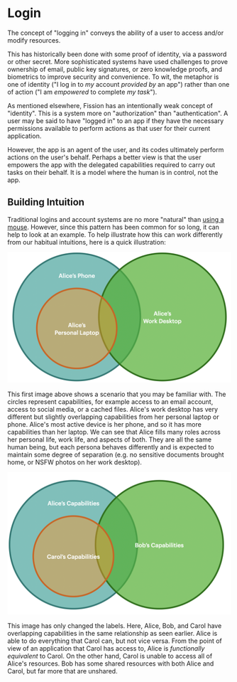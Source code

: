 # Login

The concept of "logging in" conveys the ability of a user to access and/or modify resources.

This has historically been done with some proof of identity, via a password or other secret. More sophisticated systems have used challenges to prove ownership of email, public key signatures, or zero knowledge proofs, and biometrics to improve security and convenience. To wit, the metaphor is one of identity \("I log in to _my_ account _provided by_ an app"\) rather than one of action \("I am _empowered_ to complete _my task_"\).

As mentioned elsewhere, Fission has an intentionally weak concept of "identity". This is a system more on "authorization" than "authentication". A user may be said to have "logged in" to an app if they have the necessary permissions available to perform actions as that user for their current application.

However, the app is an agent of the user, and its codes ultimately perform actions on the user's behalf. Perhaps a better view is that the user empowers the app with the delegated capabilities required to carry out tasks on their behalf. It is a model where the human is in control, not the app.

## Building Intuition

Traditional logins and account systems are no more "natural" than [using a mouse](https://www.youtube.com/watch?v=uUZ5fvsZMi4). However, since this pattern has been common for so long, it can help to look at an example. To help illustrate how this can work differently from our habitual intuitions, here is a quick illustration:

![](../../.gitbook/assets/screen-shot-2021-04-30-at-6.16.35-pm.png)

This first image above shows a scenario that you may be familiar with. The circles represent capabilities, for example access to an email account, access to social media, or a cached files. Alice's work desktop has very different but slightly overlapping capabilities from her personal laptop or phone. Alice's most active device is her phone, and so it has more capabilities than her laptop. We can see that Alice fills many roles across her personal life, work life, and aspects of both. They are all the same human being, but each persona behaves differently and is expected to maintain some degree of separation \(e.g. no sensitive documents brought home, or NSFW photos on her work desktop\).

![](../../.gitbook/assets/screen-shot-2021-04-30-at-6.05.28-pm.png)

This image has only changed the labels. Here, Alice, Bob, and Carol have overlapping capabilities in the same relationship as seen earlier. Alice is able to do everything that Carol can, but not vice versa. From the point of view of an application that Carol has access to, Alice is _functionally equivalent_ to Carol. On the other hand, Carol is unable to access all of Alice's resources. Bob has some shared resources with both Alice and Carol, but far more that are unshared.

